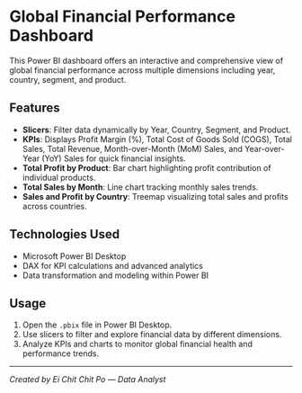 # Global Financial Performance Dashboard

This Power BI dashboard offers an interactive and comprehensive view of global financial performance across multiple dimensions including year, country, segment, and product.

## Features

- **Slicers**: Filter data dynamically by Year, Country, Segment, and Product.
- **KPIs**: Displays Profit Margin (%), Total Cost of Goods Sold (COGS), Total Sales, Total Revenue, Month-over-Month (MoM) Sales, and Year-over-Year (YoY) Sales for quick financial insights.
- **Total Profit by Product**: Bar chart highlighting profit contribution of individual products.
- **Total Sales by Month**: Line chart tracking monthly sales trends.
- **Sales and Profit by Country**: Treemap visualizing total sales and profits across countries.

## Technologies Used

- Microsoft Power BI Desktop
- DAX for KPI calculations and advanced analytics
- Data transformation and modeling within Power BI

## Usage

1. Open the `.pbix` file in Power BI Desktop.
2. Use slicers to filter and explore financial data by different dimensions.
3. Analyze KPIs and charts to monitor global financial health and performance trends.

---

*Created by Ei Chit Chit Po — Data Analyst*
